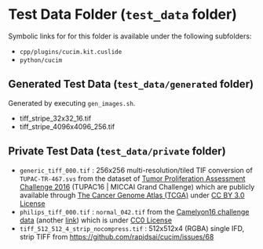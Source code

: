 # Test Data Folder (`test_data` folder)

Symbolic links for for this folder is available under the following subfolders:

- `cpp/plugins/cucim.kit.cuslide`
- `python/cucim`

## Generated Test Data (`test_data/generated` folder)

Generated by executing `gen_images.sh`.

- tiff_stripe_32x32_16.tif
- tiff_stripe_4096x4096_256.tif

## Private Test Data (`test_data/private` folder)

- `generic_tiff_000.tif` : 256x256 multi-resolution/tiled TIF conversion of `TUPAC-TR-467.svs` from the dataset
of [Tumor Proliferation Assessment Challenge 2016](http://tupac.tue-image.nl/node/3) (TUPAC16 | MICCAI Grand Challenge) which are publicly
available through [The Cancer Genome Atlas (TCGA)](https://www.cancer.gov/about-nci/organization/ccg/research/structural-genomics/tcga) under [CC BY 3.0 License](https://creativecommons.org/licenses/by/3.0/)
- `philips_tiff_000.tif` : `normal_042.tif` from the [Camelyon16 challenge data](ftp://parrot.genomics.cn/gigadb/pub/10.5524/100001_101000/100439/CAMELYON16/training/normal/normal_042.tif) (another [link](https://camelyon17.grand-challenge.org/Data/)) which is under [CC0 License](https://choosealicense.com/licenses/cc0-1.0/)
- `tiff_512_512_4_strip_nocompress.tif` : 512x512x4 (RGBA) single IFD, strip TIFF from https://github.com/rapidsai/cucim/issues/68
